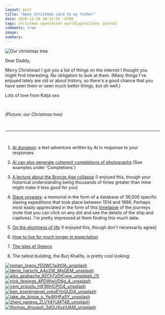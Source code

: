 ```yaml
---
layout: post
title: "Open Christmas card to my father"
date: 2020-12-24 10:31:25 -0700
tags: christmas openletter worldlypositions journal
comments: true
image:
summary:
---
```

![Our christmas tree](https://hosting.photobucket.com/images/i/katjasgrace/PXL_20201225_063433846.jpg)

Dear Daddy,

Merry Christmas! I got you a list of things on the internet I thought you might find interesting. No obligation to look at them. (Many things I've enjoyed lately are old or about history, so there's a good chance that you have seen them or seen much better things, but oh well.)

Lots of love from Katja oxo

&nbsp;

*(Picture: our Christmas tree)*<!--ex-->

&nbsp;

***

&nbsp;

1. [AI dungeon](https://play.aidungeon.io/main/landing): a text adventure written by AI in response to your responses

2. [AI can also generate coherent completions of photographs](https://openai.com/blog/image-gpt/#completions) (See examples under 'Completions')

3. [A lecture about the Bronze Age collapse](https://www.youtube.com/watch?v=bRcu-ysocX4) (I enjoyed this, though your historical understanding being thousands of times greater than mine might make it less good for you)

4. [Slave voyages](https://slavevoyages.org/): a memorial in the form of a database of 36,000 specific slaving expeditions that took place between 1514 and 1866. Perhaps most easily appreciated in the form of this [timelapse](https://slavevoyages.org/voyage/database#timelapse) of the journeys (note that you can click on any dot and see the details of the ship and captives). I'm pretty impressed at them finding this much data.

5. [On the shortness of life](https://ia802605.us.archive.org/19/items/SenecaOnTheShortnessOfLife/Seneca%20on%20the%20Shortness%20of%20Life.pdf) (I enjoyed this, though don't necessarily agree)

6. [How to live for much longer in expectation](https://waitbutwhy.com/2016/03/cryonics.html)

7. [The isles of Greece](https://englishverse.com/poems/the_isles_of_greece)

8. The tallest building, the Burj Khalifa, is pretty cool looking:

<a href="https://app.photobucket.com/u/katjasgrace/a/b645e0c7-ed9a-4afc-ac89-a5e6b41dde7a/p/89548329-ab47-4433-8f5b-e7561d59600c" target="_blank"><img src="https://hosting.photobucket.com/images/i/katjasgrace/roman_logov_f5QWC1a3tOA_unsplash.jpg?width=1920&height=1080&fit=bounds" border="0" alt="roman_logov_f5QWC1a3tOA_unsplash"/></a>
<a href="https://app.photobucket.com/u/katjasgrace/a/b645e0c7-ed9a-4afc-ac89-a5e6b41dde7a/p/0fdf3a12-30b4-40df-a65a-3814b0416e79" target="_blank"><img src="https://hosting.photobucket.com/images/i/katjasgrace/denis_harschi_A4o2W_MgQEM_unsplash.jpg?width=1920&height=1080&fit=bounds" border="0" alt="denis_harschi_A4o2W_MgQEM_unsplash"/></a>
<a href="https://app.photobucket.com/u/katjasgrace/a/b645e0c7-ed9a-4afc-ac89-a5e6b41dde7a/p/ecbee145-212a-485a-9235-e8ae8a396e7b" target="_blank"><img src="https://hosting.photobucket.com/images/i/katjasgrace/alex_azabache_9ZChTzDtCww_unsplash_(1).jpg?width=1920&height=1080&fit=bounds" border="0" alt="alex_azabache_9ZChTzDtCww_unsplash_(1)"/></a>
<a href="https://app.photobucket.com/u/katjasgrace/a/b645e0c7-ed9a-4afc-ac89-a5e6b41dde7a/p/ba3a4373-955c-4d32-bb8e-9b5e359e0df0" target="_blank"><img src="https://hosting.photobucket.com/images/i/katjasgrace/nick_fewings_4PDWwUD6g_4_unsplash.jpg?width=1920&height=1080&fit=bounds" border="0" alt="nick_fewings_4PDWwUD6g_4_unsplash"/></a>
<a href="https://app.photobucket.com/u/katjasgrace/a/b645e0c7-ed9a-4afc-ac89-a5e6b41dde7a/p/3080f97b-ca85-4e6d-b66b-526a1a4d698f" target="_blank"><img src="https://hosting.photobucket.com/images/i/katjasgrace/cem_ersozlu_HX16IHCPlO4_unsplash.jpg?width=1920&height=1080&fit=bounds" border="0" alt="cem_ersozlu_HX16IHCPlO4_unsplash"/></a>
<a href="https://app.photobucket.com/u/katjasgrace/a/b645e0c7-ed9a-4afc-ac89-a5e6b41dde7a/p/fb92f389-cab9-4214-9d40-82ea1224fe92" target="_blank"><img src="https://hosting.photobucket.com/images/i/katjasgrace/ben_koorengevel_yoksEYoQUD4_unsplash.jpg?width=1920&height=1080&fit=bounds" border="0" alt="ben_koorengevel_yoksEYoQUD4_unsplash"/></a>
<a href="https://app.photobucket.com/u/katjasgrace/a/b645e0c7-ed9a-4afc-ac89-a5e6b41dde7a/p/66c2b73b-5506-44aa-bcd6-027a92d794da" target="_blank"><img src="https://hosting.photobucket.com/images/i/katjasgrace/jake_de_bique_o_Ye4KHFaSY_unsplash.jpg?width=1920&height=1080&fit=bounds" border="0" alt="jake_de_bique_o_Ye4KHFaSY_unsplash"/></a>
<a href="https://app.photobucket.com/u/katjasgrace/a/b645e0c7-ed9a-4afc-ac89-a5e6b41dde7a/p/d7f1992d-8685-4a22-9970-172bb4f5d288" target="_blank"><img src="https://hosting.photobucket.com/images/i/katjasgrace/zheni_yaneva_ZLVY4YuMT48_unsplash.jpg?width=1920&height=1080&fit=bounds" border="0" alt="zheni_yaneva_ZLVY4YuMT48_unsplash"/></a>
<a href="https://app.photobucket.com/u/katjasgrace/a/b645e0c7-ed9a-4afc-ac89-a5e6b41dde7a/p/030b382e-643b-4ae8-8dcd-d0053520e632" target="_blank"><img src="https://hosting.photobucket.com/images/i/katjasgrace/thomas_drouault_3dGU4xziUAM_unsplash.jpg?width=1920&height=1080&fit=bounds" border="0" alt="thomas_drouault_3dGU4xziUAM_unsplash"/></a>
